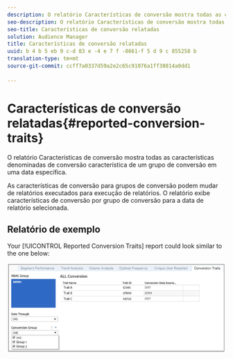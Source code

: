```yaml
---
description: O relatório Características de conversão mostra todas as características denominadas de conversão característica de um grupo de conversão em uma data específica. As características de conversão para grupos de conversão podem mudar de relatórios executados para execução de relatórios. O relatório exibe características de conversão por grupo de conversão para a data de relatório selecionada.
seo-description: O relatório Características de conversão mostra todas as características denominadas de conversão característica de um grupo de conversão em uma data específica. As características de conversão para grupos de conversão podem mudar de relatórios executados para execução de relatórios. O relatório exibe características de conversão por grupo de conversão para a data de relatório selecionada.
seo-title: Características de conversão relatadas
solution: Audience Manager
title: Características de conversão relatadas
uuid: b 4 b 5 eb 9 c-d 83 e -4 e 7 f -8661-f 5 d 9 c 855258 b
translation-type: tm+mt
source-git-commit: ccff7a0337d59a2e2c65c91076a1ff38814a0dd1

---
```



# Características de conversão relatadas{#reported-conversion-traits}

O relatório Características de conversão mostra todas as características denominadas de conversão característica de um grupo de conversão em uma data específica.

As características de conversão para grupos de conversão podem mudar de relatórios executados para execução de relatórios. O relatório exibe características de conversão por grupo de conversão para a data de relatório selecionada.

## Relatório de exemplo

Your [!UICONTROL Reported Conversion Traits] report could look similar to the one below:

![](assets/reported-conversion-traits.png)
